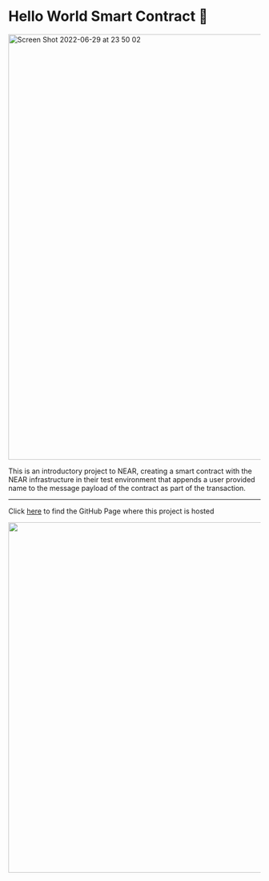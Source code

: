 # Hello World Smart Contract :wave:



<img width="850" alt="Screen Shot 2022-06-29 at 23 50 02" src="https://user-images.githubusercontent.com/33174730/176558762-5e094fbc-28d2-4d59-a6cc-e818617dc938.png">

This is an introductory project to NEAR, creating a smart contract with the NEAR infrastructure in their test environment that appends a user provided name to the message payload of the contract as part of the transaction.


---
Click [here](https://jess-dam.github.io/near-hello-world-app) to find the GitHub Page where this project is hosted  

<img src="https://user-images.githubusercontent.com/33174730/176561287-8182e79d-979f-4744-ac13-3bc35f606c4d.gif" width="700" />
